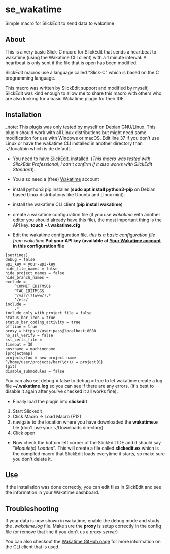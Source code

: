 # se_wakatime
Simple macro for SlickEdit to send data to wakatime

## About
This is a very basic Slick-C macro for SlickEdit that sends a heartbeat to wakatime (using the Wakatime CLI client) with a 1 minute interval. A heartbeat is only sent if the file that is open has been modified.

SlickEdit macros use a language called "Slick-C" which is based on the C programming language.

This macro was written by SlickEdit support and modified by myself, SlickEdit was kind enough to allow me to share this macro with others who are also looking for a basic Wakatime plugin for their IDE.

## Installation
_note: This plugis was only tested by myself on Debian GNU/Linux. This plugin should work with all Linux distributions but might need some modification for use with Windows or macOS. Edit line 37 if you don't use Linux or have the wakatime CLI installed in another directory than ~/.local/bin which is de default.

* You need to have [SlickEdit](https://www.slickedit.com "SlickEdit"). installed. (_This macro was tested with SlickEdit Professional, I can't confirm if it also works with SlickEdit Standard_).

* You also need a (free) [Wakatime](https://www.wakatime.com "Wakatime") account

* install python3 pip installer (**sudo apt install python3-pip** on Debian based Linux distributions like Ubuntu and Linux mint).

* install the wakatime CLI client (**pip install wakatime**)

* create a wakatime configuration file (if you use _wakatime_ with another editor you should already have this file), the most important thing is the API key.
**touch ~/.wakatime.cfg**

* Edit the wakatime configuration file.
_this is a basic configuration file from wakatime_
**Put your API key (available at [Your Wakatime account](https://wakatime.com/settings/account "your wakatime account") in this configuration file**
~~~~
[settings]
debug = false
api_key = your-api-key
hide_file_names = false
hide_project_names = false
hide_branch_names =
exclude =
    ^COMMIT_EDITMSG$
    ^TAG_EDITMSG$
    ^/var/(?!www/).*
    ^/etc/
include =
    .*
include_only_with_project_file = false
status_bar_icon = true
status_bar_coding_activity = true
offline = true
proxy = https://user:pass@localhost:8080
no_ssl_verify = false
ssl_certs_file =
timeout = 30
hostname = machinename
[projectmap]
projects/foo = new project name
^/home/user/projects/bar(\d+)/ = project{0}
[git]
disable_submodules = false
~~~~
You can also set debug = false to debug = true to let wakatime create a log file **~/.wakatime.log** so you can see if there are any errors. (it's best to disable it again after you've checked it all works fine).

* Finally load the plugin into **slickedit**
1. Start Slickedit
2. Click Macro -> Load Macro (F12)
3. navigate to the location where you have downloaded the **wakatime.e** file (don't use your ~/Downloads directory).
4. Click open

* Now check the bottom left corner of the SlickEdit IDE and it should say "*Module(s) Loaded*". This will create a file called **slickedit.ex** which is the compiled macro that SlickEdit loads everytime it starts, so make sure you don't delete it.

## Use
If the installation was done correctly, you can edit files in SlickEdit and see the information in your Wakatime dashboard.

## Troubleshooting
If your data is now shown in wakatime, enable the debug mode and study the *.wakatime.log* file.
Make sure the **proxy** is setup correctly in the config file (or remove that line if you don't us a _proxy server_)

You can also checkout the [Wakatime GitHub page](https://github.com/wakatime/wakatime "wakatime CLI github page") for more information on the CLI client that is used.
